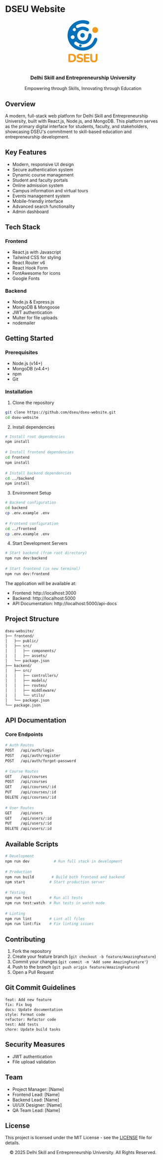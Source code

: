 # DSEU Website

<div align="center">
  <img src="./src/assets/DSEULogo/DSEULOGOTHICK.svg" alt="DSEU Logo" width="100"/>
  <h3>Delhi Skill and Entrepreneurship University</h3>
  <p>Empowering through Skills, Innovating through Education</p>
</div>

## Overview

A modern, full-stack web platform for Delhi Skill and Entrepreneurship University, built with React.js, Node.js, and MongoDB. This platform serves as the primary digital interface for students, faculty, and stakeholders, showcasing DSEU's commitment to skill-based education and entrepreneurship development.

## Key Features

- Modern, responsive UI design
- Secure authentication system
- Dynamic course management
- Student and faculty portals
- Online admission system
- Campus information and virtual tours
- Events management system
- Mobile-friendly interface
- Advanced search functionality
- Admin dashboard

## Tech Stack

### Frontend
- React.js with Javascript
- Tailwind CSS for styling
- React Router v6
- React Hook Form
- FontAwesome for icons
- Google Fonts

### Backend
- Node.js & Express.js
- MongoDB & Mongoose
- JWT authentication
- Multer for file uploads
- nodemailer

## Getting Started

### Prerequisites

- Node.js (v14+)
- MongoDB (v4.4+)
- npm
- Git

### Installation

1. Clone the repository
```bash
git clone https://github.com/dseu/dseu-website.git
cd dseu-website
```

2. Install dependencies
```bash
# Install root dependencies
npm install

# Install frontend dependencies
cd frontend
npm install

# Install backend dependencies
cd ../backend
npm install
```

3. Environment Setup
```bash
# Backend configuration
cd backend
cp .env.example .env

# Frontend configuration
cd ../frontend
cp .env.example .env
```

4. Start Development Servers
```bash
# Start backend (from root directory)
npm run dev:backend

# Start frontend (in new terminal)
npm run dev:frontend
```

The application will be available at:
- Frontend: http://localhost:3000
- Backend: http://localhost:5000
- API Documentation: http://localhost:5000/api-docs

## Project Structure

```
dseu-website/
├── frontend/
│   ├── public/
│   ├── src/
│   │   ├── components/
│   │   ├── assets/   
│   └── package.json
├── backend/
│   ├── src/
│   │   ├── controllers/
│   │   ├── models/
│   │   ├── routes/
│   │   ├── middleware/
│   │   └── utils/
│   └── package.json
└── package.json
```

## API Documentation

### Core Endpoints

```bash
# Auth Routes
POST   /api/auth/login
POST   /api/auth/register
POST   /api/auth/forgot-password

# Course Routes
GET    /api/courses
POST   /api/courses
GET    /api/courses/:id
PUT    /api/courses/:id
DELETE /api/courses/:id

# User Routes
GET    /api/users
GET    /api/users/:id
PUT    /api/users/:id
DELETE /api/users/:id
```

## Available Scripts

```bash
# Development
npm run dev           # Run full stack in development

# Production
npm run build        # Build both frontend and backend
npm start           # Start production server

# Testing
npm run test        # Run all tests
npm run test:watch  # Run tests in watch mode

# Linting
npm run lint        # Lint all files
npm run lint:fix    # Fix linting issues
```

## Contributing

1. Fork the repository
2. Create your feature branch (`git checkout -b feature/AmazingFeature`)
3. Commit your changes (`git commit -m 'Add some AmazingFeature'`)
4. Push to the branch (`git push origin feature/AmazingFeature`)
5. Open a Pull Request

## Git Commit Guidelines

```
feat: Add new feature
fix: Fix bug
docs: Update documentation
style: Format code
refactor: Refactor code
test: Add tests
chore: Update build tasks
```

## Security Measures

- JWT authentication
- File upload validation

## Team

- Project Manager: [Name]
- Frontend Lead: [Name]
- Backend Lead: [Name]
- UI/UX Designer: [Name]
- QA Team Lead: [Name]

## License

This project is licensed under the MIT License - see the [LICENSE](LICENSE) file for details.

<div align="center">
  © 2025 Delhi Skill and Entrepreneurship University. All Rights Reserved.
</div> 

